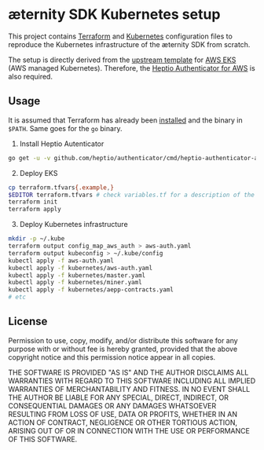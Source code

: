æternity SDK Kubernetes setup
=============================

This project contains [Terraform] and [Kubernetes] configuration files to
reproduce the Kubernetes infrastructure of the æternity SDK from scratch.

The setup is directly derived from the [upstream template] for [AWS EKS] (AWS
managed Kubernetes). Therefore, the [Heptio Authenticator for AWS] is also
required.

[Terraform]: https://www.terraform.io/
[Kubernetes]: https://kubernetes.io/
[upstream template]: https://github.com/terraform-providers/terraform-provider-aws/tree/master/examples/eks-getting-started
[AWS EKS]: https://aws.amazon.com/eks/
[Heptio Authenticator for AWS]: https://github.com/heptio/authenticator

Usage
-----

It is assumed that Terraform has already been
[installed](https://www.terraform.io/downloads.html) and the binary in
`$PATH`. Same goes for the `go` binary.

1. Install Heptio Autenticator

```sh
go get -u -v github.com/heptio/authenticator/cmd/heptio-authenticator-aws
```

2. Deploy EKS

```sh
cp terraform.tfvars{.example,}
$EDITOR terraform.tfvars # check variables.tf for a description of the variables
terraform init
terraform apply
```

3. Deploy Kubernetes infrastructure

```sh
mkdir -p ~/.kube
terraform output config_map_aws_auth > aws-auth.yaml
terraform output kubeconfig > ~/.kube/config
kubectl apply -f aws-auth.yaml
kubectl apply -f kubernetes/aws-auth.yaml
kubectl apply -f kubernetes/master.yaml
kubectl apply -f kubernetes/miner.yaml
kubectl apply -f kubernetes/aepp-contracts.yaml
# etc
```

License
-------

Permission to use, copy, modify, and/or distribute this software for any
purpose with or without fee is hereby granted, provided that the above
copyright notice and this permission notice appear in all copies.

THE SOFTWARE IS PROVIDED "AS IS" AND THE AUTHOR DISCLAIMS ALL WARRANTIES WITH
REGARD TO THIS SOFTWARE INCLUDING ALL IMPLIED WARRANTIES OF MERCHANTABILITY
AND FITNESS. IN NO EVENT SHALL THE AUTHOR BE LIABLE FOR ANY SPECIAL, DIRECT,
INDIRECT, OR CONSEQUENTIAL DAMAGES OR ANY DAMAGES WHATSOEVER RESULTING FROM
LOSS OF USE, DATA OR PROFITS, WHETHER IN AN ACTION OF CONTRACT, NEGLIGENCE OR
OTHER TORTIOUS ACTION, ARISING OUT OF OR IN CONNECTION WITH THE USE OR
PERFORMANCE OF THIS SOFTWARE.
